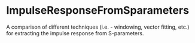 # ImpulseResponseFromSparameters
A comparison of different techniques (i.e. - windowing, vector fitting, etc.) for extracting the impulse response from S-parameters.
